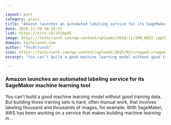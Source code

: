 ```yaml
---

layout: post
category: press
title: "Amazon launches an automated labeling service for its SageMaker machine learning tool"
date: 2018-11-28 18:25:57
link: https://tcrn.ch/2SiDpOS
image: https://techcrunch.com/wp-content/uploads/2018/11/IMG_8932.jpg?w=533
domain: techcrunch.com
author: "TechCrunch"
icon: https://techcrunch.com/wp-content/uploads/2015/02/cropped-cropped-favicon-gradient.png?w=180
excerpt: "You can’t build a good machine learning model without good training data. But building those training sets is hard, often manual work, that involves labeling thousand and thousands of images, for example. With SageMaker, AWS has been working on a service that makes building machine learning m…"

---
```


### Amazon launches an automated labeling service for its SageMaker machine learning tool

You can’t build a good machine learning model without good training data. But building those training sets is hard, often manual work, that involves labeling thousand and thousands of images, for example. With SageMaker, AWS has been working on a service that makes building machine learning m…